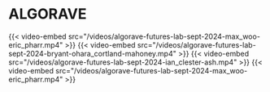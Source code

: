 # ALGORAVE


{{< video-embed src="/videos/algorave-futures-lab-sept-2024-max_woo-eric_pharr.mp4" >}}
{{< video-embed src="/videos/algorave-futures-lab-sept-2024-bryant-ohara_cortland-mahoney.mp4" >}}
{{< video-embed src="/videos/algorave-futures-lab-sept-2024-ian_clester-ash.mp4" >}}
{{< video-embed src="/videos/algorave-futures-lab-sept-2024-max_woo-eric_pharr.mp4" >}}

